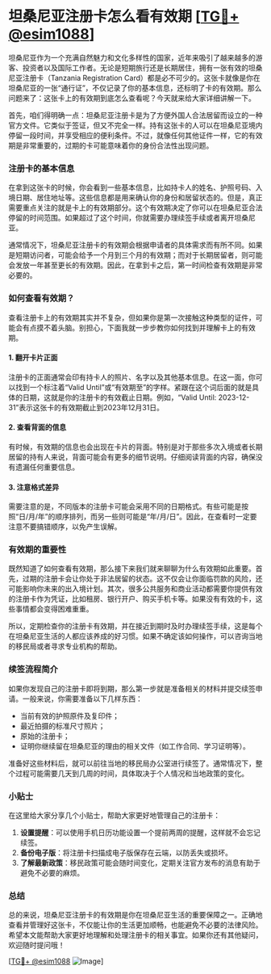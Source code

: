 # 坦桑尼亚注册卡怎么看有效期 [[TG💪+ @esim1088](https://t.me/s/esim1088)]

坦桑尼亚作为一个充满自然魅力和文化多样性的国家，近年来吸引了越来越多的游客、投资者以及国际工作者。无论是短期旅行还是长期居住，拥有一张有效的坦桑尼亚注册卡（Tanzania Registration Card）都是必不可少的。这张卡就像是你在坦桑尼亚的一张“通行证”，不仅记录了你的基本信息，还标明了卡的有效期。那么问题来了：这张卡上的有效期到底怎么查看呢？今天就来给大家详细讲解一下。

首先，咱们得明确一点：坦桑尼亚注册卡是为了方便外国人合法居留而设立的一种官方文件。它类似于签证，但又不完全一样。持有这张卡的人可以在坦桑尼亚境内停留一段时间，并享受相应的便利条件。不过，就像任何其他证件一样，它的有效期是非常重要的，过期的卡可能意味着你的身份合法性出现问题。

### 注册卡的基本信息

在拿到这张卡的时候，你会看到一些基本信息，比如持卡人的姓名、护照号码、入境日期、居住地址等。这些信息都是用来确认你的身份和居留状态的。但是，真正需要重点关注的就是卡上的有效期部分。这个有效期决定了你可以在坦桑尼亚合法停留的时间范围。如果超过了这个时间，你就需要办理续签手续或者离开坦桑尼亚。

通常情况下，坦桑尼亚注册卡的有效期会根据申请者的具体需求而有所不同。如果是短期访问者，可能会给予一个月到三个月的有效期；而对于长期居留者，则可能会发放一年甚至更长的有效期。因此，在拿到卡之后，第一时间检查有效期是非常必要的。

### 如何查看有效期？

查看注册卡上的有效期其实并不复杂，但如果你是第一次接触这种类型的证件，可能会有点摸不着头脑。别担心，下面我就一步步教你如何找到并理解卡上的有效期。

#### 1. 翻开卡片正面

注册卡的正面通常会印有持卡人的照片、名字以及其他基本信息。在这一面，你可以找到一个标注着“Valid Until”或“有效期至”的字样。紧跟在这个词后面的就是具体的日期，这就是你的注册卡的有效截止日期。例如，“Valid Until: 2023-12-31”表示这张卡的有效期截止到2023年12月31日。

#### 2. 查看背面的信息

有时候，有效期的信息也会出现在卡片的背面。特别是对于那些多次入境或者长期居留的持有人来说，背面可能会有更多的细节说明。仔细阅读背面的内容，确保没有遗漏任何重要信息。

#### 3. 注意格式差异

需要注意的是，不同版本的注册卡可能会采用不同的日期格式。有些可能是按照“日/月/年”的顺序排列，而另一些则可能是“年/月/日”。因此，在查看时一定要注意不要搞错顺序，以免产生误解。

### 有效期的重要性

既然知道了如何查看有效期，那么接下来我们就来聊聊为什么有效期如此重要。首先，过期的注册卡会让你处于非法居留的状态。这不仅会让你面临罚款的风险，还可能影响你未来的出入境计划。其次，很多公共服务和商业活动都需要你提供有效的注册卡作为凭证，比如租房、银行开户、购买手机卡等。如果没有有效的卡，这些事情都会变得困难重重。

所以，定期检查你的注册卡有效期，并在接近到期时及时办理续签手续，这是每个在坦桑尼亚生活的人都应该养成的好习惯。如果不确定该如何操作，可以咨询当地的移民局或者寻求专业机构的帮助。

### 续签流程简介

如果你发现自己的注册卡即将到期，那么第一步就是准备相关的材料并提交续签申请。一般来说，你需要准备以下几样东西：

- 当前有效的护照原件及复印件；
- 最近拍摄的标准尺寸照片；
- 原始的注册卡；
- 证明你继续留在坦桑尼亚的理由的相关文件（如工作合同、学习证明等）。

准备好这些材料后，就可以前往当地的移民局办公室进行续签了。通常情况下，整个过程可能需要几天到几周的时间，具体取决于个人情况和当地政策的变化。

### 小贴士

在这里给大家分享几个小贴士，帮助大家更好地管理自己的注册卡：

1. **设置提醒**：可以使用手机日历功能设置一个提前两周的提醒，这样就不会忘记续签。
2. **备份电子版**：将注册卡扫描成电子版保存在云端，以防丢失或损坏。
3. **了解最新政策**：移民政策可能会随时间变化，定期关注官方发布的消息有助于避免不必要的麻烦。

### 总结

总的来说，坦桑尼亚注册卡的有效期是你在坦桑尼亚生活的重要保障之一。正确地查看并管理好这张卡，不仅能让你的生活更加顺畅，也能避免不必要的法律风险。希望本文能帮助大家更好地理解和处理注册卡的相关事宜。如果你还有其他疑问，欢迎随时提问哦！

[[TG💪+ @esim1088](https://t.me/s/esim1088) ![Image](https://i.postimg.cc/4NQfJmqS/Snipaste-2025-05-13-00-14-12.png)]